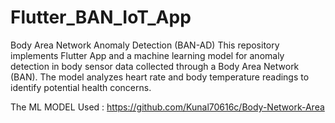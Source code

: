 # Flutter_BAN_IoT_App
Body Area Network Anomaly Detection (BAN-AD) This repository implements Flutter App and a machine learning model for anomaly detection in body sensor data collected through a Body Area Network (BAN). The model analyzes heart rate and body temperature readings to identify potential health concerns.

The ML MODEL Used : https://github.com/Kunal70616c/Body-Network-Area
